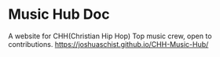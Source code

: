 # Music Hub Doc
A website for CHH(Christian Hip Hop) Top music crew, open to contributions.
https://joshuaschist.github.io/CHH-Music-Hub/
